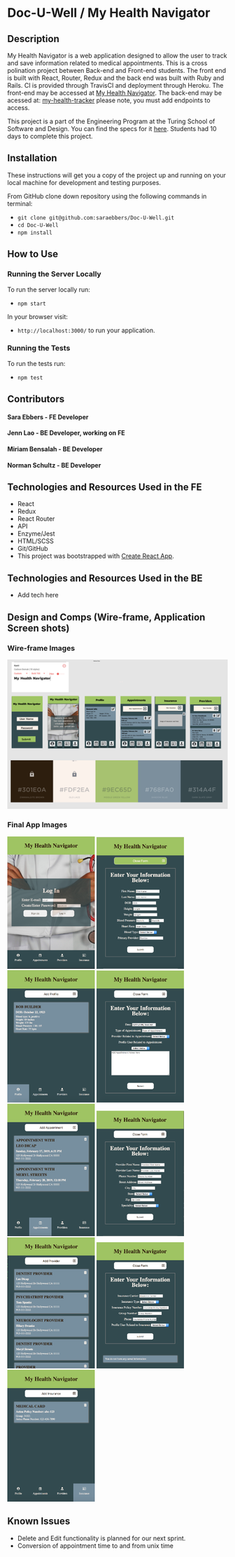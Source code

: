 # Doc-U-Well / My Health Navigator

## Description
My Health Navigator is a web application designed to allow the user to track and save information related to medical appointments. This is a cross polination project between Back-end and Front-end students.  The front end is built with React, Router, Redux and the back end was built with Ruby and Rails.  CI is provided through TravisCI and deployment through Heroku.  The front-end may be accessed at [My Health Navigator](https://myhealthnavigator.herokuapp.com/).  The back-end may be acessed at: [my-health-tracker](https://my-health-tracker.herokuapp.com/api/v1/) please note, you must add endpoints to access.

This project is a part of the Engineering Program at the Turing School of Software and Design. You can find the specs for it [here](http://frontend.turing.io/projects/capstone.html).  Students had 10 days to complete this project.

## Installation

These instructions will get you a copy of the project up and running on your local machine for development and testing purposes.

From GitHub clone down repository using the following commands in terminal:
* `git clone git@github.com:saraebbers/Doc-U-Well.git`
* `cd Doc-U-Well`
* `npm install`

## How to Use

### Running the Server Locally

To run the server locally run:
* `npm start`

In your browser visit:
* `http://localhost:3000/` to run your application.

### Running the Tests

To run the tests run:
* `npm test`

## Contributors
#### Sara Ebbers - FE Developer
#### Jenn Lao - BE Developer, working on FE
#### Miriam Bensalah - BE Developer
#### Norman Schultz - BE Developer

## Technologies and Resources Used in the FE
  - React
  - Redux
  - React Router
  - API
  - Enzyme/Jest
  - HTML/SCSS
  - Git/GitHub
  - This project was bootstrapped with [Create React App](https://github.com/facebook/create-react-app).

  ## Technologies and Resources Used in the BE
  - Add tech here

## Design and Comps (Wire-frame, Application Screen shots)

### Wire-frame Images
![Wireframes](/src/assets/wireframes.png)

### Final App Images
<img src="/src/assets/Login.png" width="200">
<img src="/src/assets/ProfileForm.png" width="200">
<img src="/src/assets/Profile.png" width="200">
<img src="/src/assets/AppointmentForm.png" width="200">
<img src="/src/assets/Appointments.png" width="200">
<img src="/src/assets/ProviderForm.png" width="200">
<img src="/src/assets/Providers.png" width="200">
<img src="/src/assets/InsuranceForm.png" width="200">
<img src="/src/assets/Insurance.png" width="200">

## Known Issues
* Delete and Edit functionality is planned for our next sprint.
* Conversion of appointment time to and from unix time
